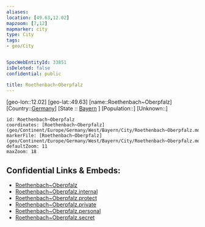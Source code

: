 ```yaml
---
aliases: 
location: [49.63,12.02]
mapzoom: [7,12] 
mapmarker: city 
type: City
tags:
- geo/City


SpocWebEntityId: 33851
isDeleted: false
confidential: public

title: Roethenbach~Oberpfalz
---
```

[geo-lon::12.02]
[geo-lat::49.63]
[name::Roethenbach~Oberpfalz]
[Country::[Germany](geo/Continent/Europe/Germany.md)]
[State :: [Bayern](geo/Continent/Europe/Germany/West/Bayern.md) ]
[Population::]
[Unknown::]


```leaflet
id: Roethenbach~Oberpfalz
coordinates: [Roethenbach~Oberpfalz](geo/Continent/Europe/Germany/West/Bayern/City/Roethenbach~Oberpfalz.md)
markerFile: [Roethenbach~Oberpfalz](geo/Continent/Europe/Germany/West/Bayern/City/Roethenbach~Oberpfalz.md)
defaultZoom: 11 
maxZoom: 18
```


## Confidential Links & Embeds: 
- [Roethenbach~Oberpfalz](../../../../../../../../_public/geo/Continent/Europe/Germany/West/Bayern/City/Roethenbach~Oberpfalz.md) 
- [Roethenbach~Oberpfalz.internal](../../../../../../../../_internal/geo/Continent/Europe/Germany/West/Bayern/City/Roethenbach~Oberpfalz.internal.md) 
- [Roethenbach~Oberpfalz.protect](../../../../../../../../_protect/geo/Continent/Europe/Germany/West/Bayern/City/Roethenbach~Oberpfalz.protect.md) 
- [Roethenbach~Oberpfalz.private](../../../../../../../../_private/geo/Continent/Europe/Germany/West/Bayern/City/Roethenbach~Oberpfalz.private.md) 
- [Roethenbach~Oberpfalz.personal](../../../../../../../../_personal/geo/Continent/Europe/Germany/West/Bayern/City/Roethenbach~Oberpfalz.personal.md) 
- [Roethenbach~Oberpfalz.secret](../../../../../../../../_secret/geo/Continent/Europe/Germany/West/Bayern/City/Roethenbach~Oberpfalz.secret.md) 
